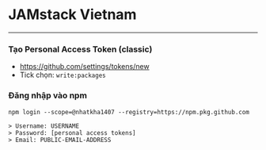 # JAMstack Vietnam

----

### Tạo Personal Access Token (classic)
- https://github.com/settings/tokens/new
- Tick chọn: `write:packages`

### Đăng nhập vào npm
```
npm login --scope=@nhatkha1407 --registry=https://npm.pkg.github.com

> Username: USERNAME
> Password: [personal access tokens]
> Email: PUBLIC-EMAIL-ADDRESS
```
